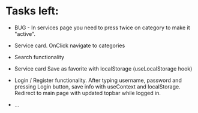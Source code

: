 # Tasks left:

- BUG - In services page you need to press twice on category to make it "active".

- Service card. OnClick navigate to categories
- Search functionality
- Service card Save as favorite with localStorage (useLocalStorage hook)
- Login / Register functionality. After typing username, password and pressing Login button, save info with useContext and localStorage. Redirect to main page with updated topbar while logged in.
- ...
